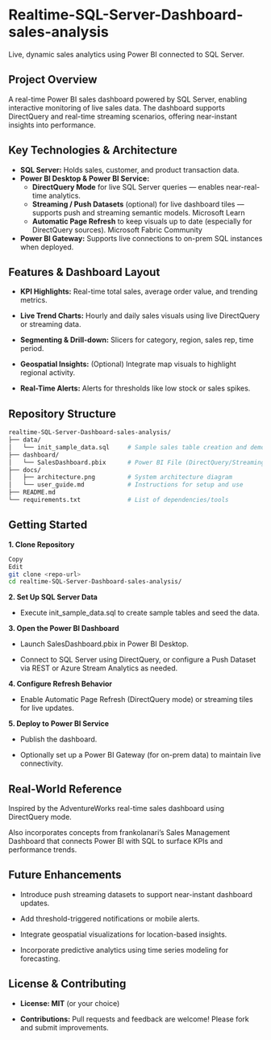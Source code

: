# Realtime-SQL-Server-Dashboard-sales-analysis
Live, dynamic sales analytics using Power BI connected to SQL Server.
## Project Overview
A real-time Power BI sales dashboard powered by SQL Server, enabling interactive monitoring of live sales data. The dashboard supports DirectQuery and real-time streaming scenarios, offering near-instant insights into performance.
## Key Technologies & Architecture
- **SQL Server:** Holds sales, customer, and product transaction data.
- **Power BI Desktop & Power BI Service:**
   - **DirectQuery Mode** for live SQL Server queries — enables near-real-time analytics. 
   - **Streaming / Push Datasets** (optional) for live dashboard tiles — supports push and streaming semantic models. 
    Microsoft Learn
   - **Automatic Page Refresh** to keep visuals up to date (especially for DirectQuery sources). 
    Microsoft Fabric Community
- **Power BI Gateway:** Supports live connections to on-prem SQL instances when deployed.
## Features & Dashboard Layout
- **KPI Highlights:** Real-time total sales, average order value, and trending metrics.

- **Live Trend Charts:** Hourly and daily sales visuals using live DirectQuery or streaming data.

- **Segmenting & Drill-down:** Slicers for category, region, sales rep, time period.
  
- **Geospatial Insights:** (Optional) Integrate map visuals to highlight regional activity.
  
- **Real-Time Alerts:** Alerts for thresholds like low stock or sales spikes.
 ## Repository Structure 
 ```bash
 realtime-SQL-Server-Dashboard-sales-analysis/
├── data/
│   └── init_sample_data.sql     # Sample sales table creation and demo data
├── dashboard/
│   └── SalesDashboard.pbix      # Power BI File (DirectQuery/Streaming setup)
├── docs/
│   ├── architecture.png         # System architecture diagram
│   └── user_guide.md            # Instructions for setup and use
├── README.md
└── requirements.txt             # List of dependencies/tools
```
## Getting Started
**1. Clone Repository**

```bash
Copy
Edit
git clone <repo-url>
cd realtime-SQL-Server-Dashboard-sales-analysis/
```
**2. Set Up SQL Server Data**

 - Execute init_sample_data.sql to create sample tables and seed the data.

**3. Open the Power BI Dashboard**

 - Launch SalesDashboard.pbix in Power BI Desktop.

 - Connect to SQL Server using DirectQuery, or configure a Push Dataset via REST or Azure Stream Analytics as needed. 

**4. Configure Refresh Behavior**

 - Enable Automatic Page Refresh (DirectQuery mode) or streaming tiles for live updates. 

**5. Deploy to Power BI Service**

 - Publish the dashboard.

 - Optionally set up a Power BI Gateway (for on-prem data) to maintain live connectivity.
## Real-World Reference
Inspired by the AdventureWorks real-time sales dashboard using DirectQuery mode. 

Also incorporates concepts from frankolanari’s Sales Management Dashboard that connects Power BI with SQL to surface KPIs and performance trends.

## Future Enhancements
- Introduce push streaming datasets to support near-instant dashboard updates.

- Add threshold-triggered notifications or mobile alerts.

- Integrate geospatial visualizations for location-based insights.

- Incorporate predictive analytics using time series modeling for forecasting.
## License & Contributing
- **License: MIT** (or your choice)

- **Contributions:** Pull requests and feedback are welcome! Please fork and submit improvements.
